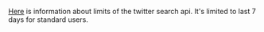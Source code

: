 [Here](https://developer.twitter.com/en/docs/tweets/search/overview) is information about limits of the twitter search api. It's limited to last 7 days for standard users.